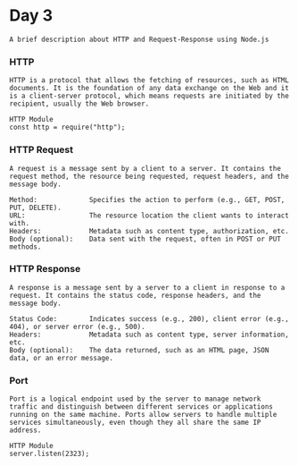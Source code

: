 # Day 3
    A brief description about HTTP and Request-Response using Node.js

### HTTP
    HTTP is a protocol that allows the fetching of resources, such as HTML documents. It is the foundation of any data exchange on the Web and it is a client-server protocol, which means requests are initiated by the recipient, usually the Web browser.

    HTTP Module
    const http = require("http");

### HTTP Request
    A request is a message sent by a client to a server. It contains the request method, the resource being requested, request headers, and the message body.

    Method:             Specifies the action to perform (e.g., GET, POST, PUT, DELETE).
    URL:                The resource location the client wants to interact with.
    Headers:            Metadata such as content type, authorization, etc.
    Body (optional):    Data sent with the request, often in POST or PUT methods.

### HTTP Response
    A response is a message sent by a server to a client in response to a request. It contains the status code, response headers, and the message body.

    Status Code:        Indicates success (e.g., 200), client error (e.g., 404), or server error (e.g., 500).
    Headers:            Metadata such as content type, server information, etc.
    Body (optional):    The data returned, such as an HTML page, JSON data, or an error message.

### Port
    Port is a logical endpoint used by the server to manage network traffic and distinguish between different services or applications running on the same machine. Ports allow servers to handle multiple services simultaneously, even though they all share the same IP address.

    HTTP Module
    server.listen(2323); 



